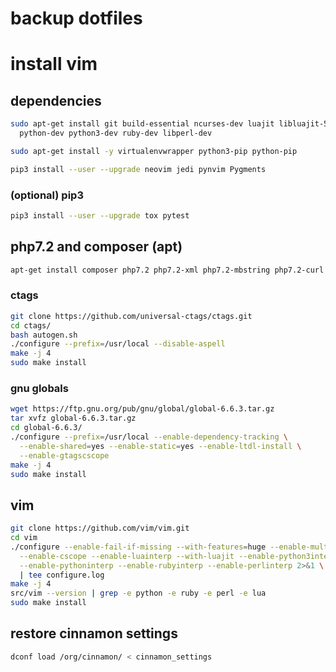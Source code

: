 # backup dotfiles

# install vim

## dependencies
```bash
sudo apt-get install git build-essential ncurses-dev luajit libluajit-5.1-dev \
  python-dev python3-dev ruby-dev libperl-dev
```
```bash
sudo apt-get install -y virtualenvwrapper python3-pip python-pip
```
```bash
pip3 install --user --upgrade neovim jedi pynvim Pygments
```
### (optional) pip3
```bash
pip3 install --user --upgrade tox pytest
```
## php7.2 and composer (apt)
```bash
apt-get install composer php7.2 php7.2-xml php7.2-mbstring php7.2-curl
```
### ctags
```bash
git clone https://github.com/universal-ctags/ctags.git
cd ctags/
bash autogen.sh
./configure --prefix=/usr/local --disable-aspell
make -j 4
sudo make install
```
### gnu globals
```bash
wget https://ftp.gnu.org/pub/gnu/global/global-6.6.3.tar.gz
tar xvfz global-6.6.3.tar.gz
cd global-6.6.3/
./configure --prefix=/usr/local --enable-dependency-tracking \
  --enable-shared=yes --enable-static=yes --enable-ltdl-install \
  --enable-gtagscscope
make -j 4
sudo make install
```
## vim
```bash
git clone https://github.com/vim/vim.git
cd vim
./configure --enable-fail-if-missing --with-features=huge --enable-multibyte \
  --enable-cscope --enable-luainterp --with-luajit --enable-python3interp \
  --enable-pythoninterp --enable-rubyinterp --enable-perlinterp 2>&1 \
  | tee configure.log
make -j 4
src/vim --version | grep -e python -e ruby -e perl -e lua
sudo make install
```

## restore cinnamon settings
```bash
dconf load /org/cinnamon/ < cinnamon_settings
```
